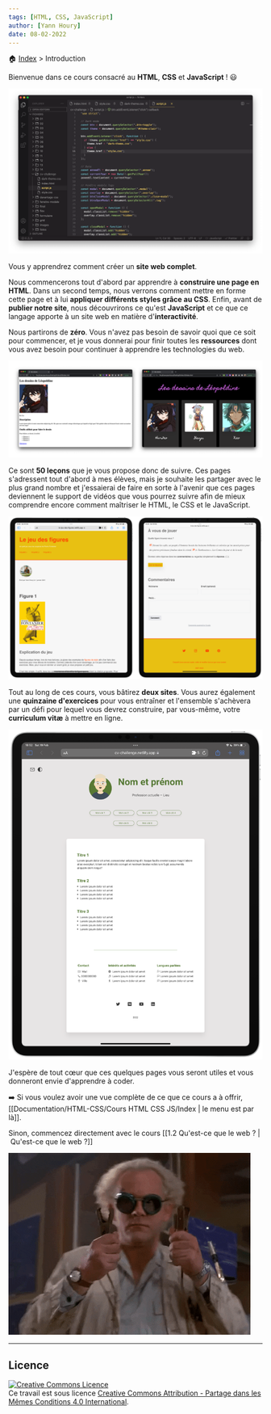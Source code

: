 ```yaml
---
tags: [HTML, CSS, JavaScript]
author: [Yann Houry]
date: 08-02-2022
---
```


🏠 [Index](https://github.com/YannHY/html-css-js/blob/main/index.md) > Introduction

Bienvenue dans ce cours consacré au **HTML**, **CSS** et **JavaScript** ! 😃 

![VS Code](https://github.com/YannHY/html-css-js/blob/main/Images/code.png)

Vous y apprendrez comment créer un **site web complet**.

Nous commencerons tout d'abord par apprendre à **construire une page en HTML**. Dans un second temps, nous verrons comment mettre en forme cette page et à lui **appliquer différents styles grâce au CSS**. Enfin, avant de **publier notre site**, nous découvrirons ce qu'est **JavaScript** et ce que ce langage apporte à un site web en matière d'**interactivité**.

Nous partirons de **zéro**. Vous n'avez pas besoin de savoir quoi que ce soit pour commencer, et je vous donnerai pour finir toutes les **ressources** dont vous avez besoin pour continuer à apprendre les technologies du web.

![](https://github.com/YannHY/html-css-js/blob/main/Images/site-complet.png)

Ce sont **50 leçons** que je vous propose donc de suivre. Ces pages s'adressent tout d'abord à mes élèves, mais je souhaite les partager avec le plus grand nombre et j'essaierai de faire en sorte à l'avenir que ces pages deviennent le support de vidéos que vous pourrez suivre afin de mieux comprendre encore comment maîtriser le HTML, le CSS et le JavaScript.

![](https://github.com/YannHY/html-css-js/blob/main/Images/jeu-des-figures.png)

Tout au long de ces cours, vous bâtirez **deux sites**. Vous aurez également une **quinzaine d'exercices** pour vous entraîner et l'ensemble s'achèvera par un défi pour lequel vous devrez construire, par vous-même, votre **curriculum vitæ** à mettre en ligne.

![](https://github.com/YannHY/html-css-js/blob/main/Images/challenge.png)

J'espère de tout cœur que ces quelques pages vous seront utiles et vous donneront envie d'apprendre à coder.

➡️ Si vous voulez avoir une vue complète de ce que ce cours a à offrir, [[Documentation/HTML-CSS/Cours HTML CSS JS/Index | le menu est par là]].

Sinon, commencez directement avec le cours [[1.2 Qu'est-ce que le web ? | Qu'est-ce que le web ?]]

![](https://github.com/YannHY/html-css-js/blob/main/Images/ready.gif)

<hr />

## Licence
<a rel="license" href="http://creativecommons.org/licenses/by-sa/4.0/"><img alt="Creative Commons Licence" style="border-width:0" src="https://i.creativecommons.org/l/by-sa/4.0/88x31.png" /></a><br />Ce travail est sous licence <a rel="license" href="http://creativecommons.org/licenses/by-sa/4.0/">Creative Commons Attribution - Partage dans les Mêmes Conditions 4.0 International</a>.
